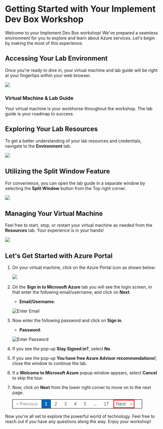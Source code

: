 # **Getting Started with Your Implement Dev Box Workshop**
 
Welcome to your Implement Dev Box workshop! We've prepared a seamless environment for you to explore and learn about Azure services. Let's begin by making the most of this experience:
 
## **Accessing Your Lab Environment**
 
Once you're ready to dive in, your virtual machine and lab guide will be right at your fingertips within your web browser.

   ![](media/dev(2).png)

### **Virtual Machine & Lab Guide**
 
Your virtual machine is your workhorse throughout the workshop. The lab guide is your roadmap to success.
 
## **Exploring Your Lab Resources**
 
To get a better understanding of your lab resources and credentials, navigate to the **Environment** tab.

   ![](media/miw(3).png) 
 
## **Utilizing the Split Window Feature**
 
For convenience, you can open the lab guide in a separate window by selecting the **Split Window** button from the Top right corner.

   ![](media/POWER(1).png) 
   
## **Managing Your Virtual Machine**
 
Feel free to start, stop, or restart your virtual machine as needed from the **Resources** tab. Your experience is in your hands!

   ![](media/res.png) 
 
## **Let's Get Started with Azure Portal**
 
1. On your virtual machine, click on the Azure Portal icon as shown below:
 
    ![](media/dev(1).png)
 
1. On the **Sign in to Microsoft Azure** tab you will see the login screen, in that enter the following email/username, and click on **Next**. 

   * **Email/Username**: <inject key="AzureAdUserEmail"></inject>
   
   ![](media/imagesignin.png "Enter Email")
     
1. Now enter the following password and click on **Sign in**.
   
   * **Password**: <inject key="AzureAdUserPassword"></inject>
   
   ![](media/image8.png "Enter Password")
     
1. If you see the pop-up **Stay Signed in?**, select **No**.

1. If you see the pop-up **You have free Azure Advisor recommendations!**, close the window to continue the lab.

1. If a **Welcome to Microsoft Azure** popup window appears, select **Cancel** to skip the tour.
   
1. Now, click on **Next** from the lower right corner to move on to the next page.

   ![](media/next.png "Resource groups")

Now you're all set to explore the powerful world of technology. Feel free to reach out if you have any questions along the way. Enjoy your workshop!
